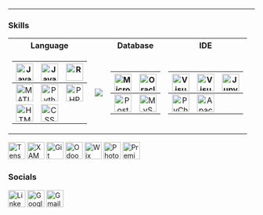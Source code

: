 ---
### Skills 
<table><tr>
<th>Language</th>
<th></th>
<th>Database</th>
<th>IDE</th>
</tr><tr><td>

| <a href="https://www.java.com" target="_blank" rel="noreferrer"><img src="https://www.svgrepo.com/show/452234/java.svg" width="35" height="35" alt="Java"/> | <a href="https://www.javascript.com" target="_blank" rel="noreferrer"><img src="https://www.svgrepo.com/show/349419/javascript.svg" width="35" height="35" alt="JavaScript"/> | <a href="https://www.r-project.org" target="_blank" rel="noreferrer"><img src="https://raw.githubusercontent.com/danielcranney/readme-generator/main/public/icons/skills/rlang-colored.svg" width="35" height="35" alt="R"/> |
| :-: | :-: | :-: |
| <a href="https://www.mathworks.com/products/matlab.html" target="_blank" rel="noreferrer"><img src="https://www.mathworks.com/favicon.ico" width="35" height="35" alt="MATLAB"/> | <a href="https://www.python.org" target="_blank" rel="noreferrer"><img src="https://www.svgrepo.com/show/354238/python.svg" width="35" height="35" alt="Python"/> | <a href="https://www.php.net" target="_blank" rel="noreferrer"><img src="https://www.svgrepo.com/show/354180/php.svg" width="35" height="35" alt="PHP"/> |
| <a href="https://html.com" target="_blank" rel="noreferrer"><img src="https://www.svgrepo.com/show/353884/html-5.svg" width="35" height="35" alt="HTML"/> | <img src="https://www.svgrepo.com/show/353623/css-3.svg" width="35" height="35" alt="CSS"/> |

</td><td>

<img src="https://github-readme-stats.vercel.app/api/top-langs/?username=darylGan&layout=donut&show_icons=true&theme=default&hide_border=true&card_width=300&locale=en&langs_count=20&size_weight=0.5&count_weight=0.5"/>

</td><td>

| <a href="https://www.microsoft.com/en-my/sql-server" target="_blank" rel="noreferrer"><img src="https://www.svgrepo.com/show/303229/microsoft-sql-server-logo.svg" width="35" height="35" alt="Microsoft SQL Server"/> | <a href="https://www.oracle.com/" target="_blank" rel="noreferrer"><img src="https://www.svgrepo.com/show/448245/oracle.svg" width="35" height="35" alt="Oracle"/> |
| :-: | :-: |
| <a href="https://www.postgresql.org" target="_blank" rel="noreferrer"><img src="https://www.svgrepo.com/show/354200/postgresql.svg" width="35" height="35" alt="PostgreSQL"/> | <a href="https://www.mysql.com" target="_blank" rel="noreferrer"><img src="https://www.mysql.com/common/logos/logo-mysql-170x115.png" width="35" height="35" alt="MySQL"/> |

</td><td>

| <a href="https://visualstudio.microsoft.com" target="_blank" rel="noreferrer"><img src="https://visualstudio.microsoft.com/wp-content/uploads/2021/10/Product-Icon.svg" width="35" height="35" alt="Visual Studio"/> | <a href="https://code.visualstudio.com" target="_blank" rel="noreferrer"><img src="https://code.visualstudio.com/favicon.ico" width="35" height="35" alt="Visual Studio Code"/> | <a href="https://jupyter.org" target="_blank" rel="noreferrer"><img src="https://jupyter.org/favicon.ico" width="35" height="35" alt="Jupyter"/> |
| :-: | :-: | :-: |
| <a href="https://www.jetbrains.com/pycharm" target="_blank" rel="noreferrer"><img src="https://resources.jetbrains.com/storage/products/company/brand/logos/PyCharm_icon.png" width="35" height="35" alt="PyCharm"/> | <a href="https://netbeans.apache.org" target="_blank" rel="noreferrer"><img src="https://netbeans.apache.org/_/images/apache-netbeans.svg" width="35" height="35" alt="Apache NetBeans"/> |

</td></tr></table>

<a href="https://www.tensorflow.org" target="_blank" rel="noreferrer"><img src="https://www.svgrepo.com/show/354440/tensorflow.svg" width="35" height="35" alt="TensorFlow"/></a>
<a href="https://www.apachefriends.org/download.html" target="_blank" rel="noreferrer"><img src="https://www.svgrepo.com/show/354575/xampp.svg" width="35" height="35" alt="XAMPP"/></a>
<a href="https://git-scm.com" target="_blank" rel="noreferrer"><img src="https://www.svgrepo.com/show/452210/git.svg" width="35" height="35" alt="Git"/></a>
<a href="https://www.odoo.com" target="_blank" rel="noreferrer"><img src="https://odoocdn.com/openerp_website/static/src/img/assets/png/odoo_logo.png" width="35" height="35" alt="Odoo"/></a>
<a href="https://www.wix.com" target="_blank" rel="noreferrer"><img src="https://www.wix.com/favicon.ico" width="35" height="35" alt="Wix"/></a>
<a href="https://www.adobe.com/my_en/products/photoshop.html" target="_blank" rel="noreferrer"><img src="https://www.svgrepo.com/show/452149/adobe-photoshop.svg" width="35" height="35" alt="Photoshop"/></a>
<a href="https://www.adobe.com/my_en/products/premiere.html" target="_blank" rel="noreferrer"><img src="https://www.svgrepo.com/show/452150/adobe-premiere.svg" width="35" height="35" alt="Premiere Pro"/></a>

### Socials
<a href="https://www.linkedin.com/in/daryl-gan-" target="_blank" rel="noreferrer"><img src="https://content.linkedin.com/content/dam/me/business/en-us/amp/brand-site/v2/bg/LI-Bug.svg.original.svg" width="35" height="35" alt="LinkedIn"/></a>
<a href="https://g.dev/darylGan" target="_blank" rel="noreferrer"><img src="https://storage.googleapis.com/gweb-uniblog-publish-prod/images/logo_google_developers_color_2x_web_512dp.original.png" width="35" height="35" alt="Google Developer"/></a>
<a href="mailto:darylgan10@gmail.com" target="_blank" rel="noreferrer"><img src="https://storage.googleapis.com/gweb-uniblog-publish-prod/images/Gmail_Icon.original.png" width="35" height="35" alt="Gmail"/></a>
